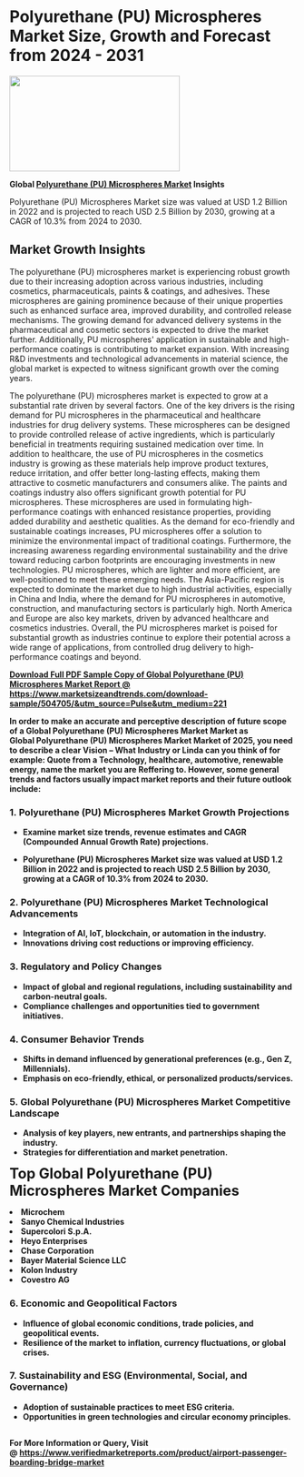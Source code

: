 <H1>Polyurethane (PU) Microspheres Market Size, Growth and Forecast from 2024 - 2031</H1><img class="aligncenter size-medium wp-image-584254" src="https://thirdeyenews.in/wp-content/uploads/2024/09/Global-Market-Research-300x168.jpeg" alt="" width="300" height="168" /><p><strong>Global&nbsp;<a href="https://www.marketsizeandtrends.com/download-sample/504705/&amp;utm_source=Pulse&amp;utm_medium=221">Polyurethane (PU) Microspheres Market</a> Insights</strong></p><p>Polyurethane (PU) Microspheres Market size was valued at USD 1.2 Billion in 2022 and is projected to reach USD 2.5 Billion by 2030, growing at a CAGR of 10.3% from 2024 to 2030.</p><p><h2>Market Growth Insights</h2> <p>The polyurethane (PU) microspheres market is experiencing robust growth due to their increasing adoption across various industries, including cosmetics, pharmaceuticals, paints & coatings, and adhesives. These microspheres are gaining prominence because of their unique properties such as enhanced surface area, improved durability, and controlled release mechanisms. The growing demand for advanced delivery systems in the pharmaceutical and cosmetic sectors is expected to drive the market further. Additionally, PU microspheres' application in sustainable and high-performance coatings is contributing to market expansion. With increasing R&D investments and technological advancements in material science, the global market is expected to witness significant growth over the coming years.</p> <p><strong><a href="#"></a></strong></p> <p>The polyurethane (PU) microspheres market is expected to grow at a substantial rate driven by several factors. One of the key drivers is the rising demand for PU microspheres in the pharmaceutical and healthcare industries for drug delivery systems. These microspheres can be designed to provide controlled release of active ingredients, which is particularly beneficial in treatments requiring sustained medication over time. In addition to healthcare, the use of PU microspheres in the cosmetics industry is growing as these materials help improve product textures, reduce irritation, and offer better long-lasting effects, making them attractive to cosmetic manufacturers and consumers alike. The paints and coatings industry also offers significant growth potential for PU microspheres. These microspheres are used in formulating high-performance coatings with enhanced resistance properties, providing added durability and aesthetic qualities. As the demand for eco-friendly and sustainable coatings increases, PU microspheres offer a solution to minimize the environmental impact of traditional coatings. Furthermore, the increasing awareness regarding environmental sustainability and the drive toward reducing carbon footprints are encouraging investments in new technologies. PU microspheres, which are lighter and more efficient, are well-positioned to meet these emerging needs. The Asia-Pacific region is expected to dominate the market due to high industrial activities, especially in China and India, where the demand for PU microspheres in automotive, construction, and manufacturing sectors is particularly high. North America and Europe are also key markets, driven by advanced healthcare and cosmetics industries. Overall, the PU microspheres market is poised for substantial growth as industries continue to explore their potential across a wide range of applications, from controlled drug delivery to high-performance coatings and beyond.</p> <p><strong><a href="#"></p><p><span class=""><strong>Download Full PDF Sample Copy of Global Polyurethane (PU) Microspheres Market Report</strong> @ <a href="https://www.marketsizeandtrends.com/download-sample/504705/&amp;utm_source=Pulse&amp;utm_medium=221" target="_blank">https://www.marketsizeandtrends.com/download-sample/504705/&amp;utm_source=Pulse&amp;utm_medium=221</a></span></p><p>In order to make an accurate and perceptive description of future scope of a Global&nbsp;Polyurethane (PU) Microspheres Market Market as Global&nbsp;Polyurethane (PU) Microspheres Market Market of 2025, you need to describe a clear Vision &ndash; What Industry or Linda can you think of for example: Quote from a Technology, healthcare, automotive, renewable energy, name the market you are Reffering to. However, some general trends and factors usually impact market reports and their future outlook include:</p><h3>1.&nbsp;<strong>Polyurethane (PU) Microspheres Market Growth Projections</strong></h3><ul><li>Examine market size trends, revenue estimates and CAGR (Compounded Annual Growth Rate) projections.</li><li><p>Polyurethane (PU) Microspheres Market size was valued at USD 1.2 Billion in 2022 and is projected to reach USD 2.5 Billion by 2030, growing at a CAGR of 10.3% from 2024 to 2030.</p></li></ul><h3>2.&nbsp;<strong>Polyurethane (PU) Microspheres Market Technological Advancements</strong></h3><ul><li>Integration of AI, IoT, blockchain, or automation in the industry.</li><li>Innovations driving cost reductions or improving efficiency.</li></ul><h3>3.&nbsp;<strong>Regulatory and Policy Changes</strong></h3><ul><li>Impact of global and regional regulations, including sustainability and carbon-neutral goals.</li><li>Compliance challenges and opportunities tied to government initiatives.</li></ul><h3>4.&nbsp;<strong>Consumer Behavior Trends</strong></h3><ul><li>Shifts in demand influenced by generational preferences (e.g., Gen Z, Millennials).</li><li>Emphasis on eco-friendly, ethical, or personalized products/services.</li></ul><h3>5.&nbsp;<strong>Global Polyurethane (PU) Microspheres Market Competitive Landscape</strong></h3><ul><li>Analysis of key players, new entrants, and partnerships shaping the industry.</li><li>Strategies for differentiation and market penetration.</li></ul><p data-pm-slice="1 1 []"><span style="color: inherit; font-family: inherit; font-size: 25px;">Top Global Polyurethane (PU) Microspheres Market Companies</span></p><div class="" data-test-id=""><p><li>Microchem</li><li> Sanyo Chemical Industries</li><li> Supercolori S.p.A.</li><li> Heyo Enterprises</li><li> Chase Corporation</li><li> Bayer Material Science LLC</li><li> Kolon Industry</li><li> Covestro AG</li></p></div><h3>6.&nbsp;<strong>Economic and Geopolitical Factors</strong></h3><ul><li>Influence of global economic conditions, trade policies, and geopolitical events.</li><li>Resilience of the market to inflation, currency fluctuations, or global crises.</li></ul><h3>7.&nbsp;<strong>Sustainability and ESG (Environmental, Social, and Governance)</strong></h3><ul><li>Adoption of sustainable practices to meet ESG criteria.</li><li>Opportunities in green technologies and circular economy principles.</li></ul><h2><strong style="font-size: 14px;">For More Information or Query, Visit @&nbsp;</strong><a style="background-color: #ffffff; font-size: 14px;" href="https://www.marketsizeandtrends.com/report/polyurethane-pu-microspheres-market/" target="_blank">https://www.verifiedmarketreports.com/product/airport-passenger-boarding-bridge-market</a></h2>
